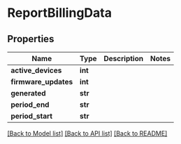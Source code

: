 # ReportBillingData

## Properties
Name | Type | Description | Notes
------------ | ------------- | ------------- | -------------
**active_devices** | **int** |  | 
**firmware_updates** | **int** |  | 
**generated** | **str** |  | 
**period_end** | **str** |  | 
**period_start** | **str** |  | 

[[Back to Model list]](../README.md#documentation-for-models) [[Back to API list]](../README.md#documentation-for-api-endpoints) [[Back to README]](../README.md)



